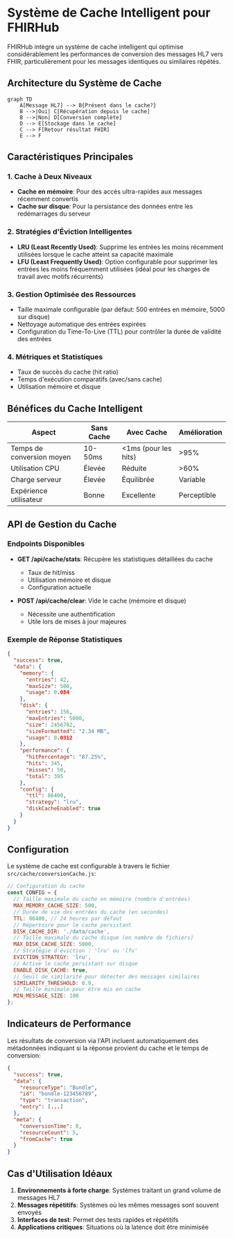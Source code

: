 # Système de Cache Intelligent pour FHIRHub

FHIRHub intègre un système de cache intelligent qui optimise considérablement les performances de conversion des messages HL7 vers FHIR, particulièrement pour les messages identiques ou similaires répétés.

## Architecture du Système de Cache

```mermaid
graph TD
    A[Message HL7] --> B{Présent dans le cache?}
    B -->|Oui| C[Récupération depuis le cache]
    B -->|Non| D[Conversion complète]
    D --> E[Stockage dans le cache]
    C --> F[Retour résultat FHIR]
    E --> F
```

## Caractéristiques Principales

### 1. Cache à Deux Niveaux
- **Cache en mémoire**: Pour des accès ultra-rapides aux messages récemment convertis
- **Cache sur disque**: Pour la persistance des données entre les redémarrages du serveur

### 2. Stratégies d'Éviction Intelligentes
- **LRU (Least Recently Used)**: Supprime les entrées les moins récemment utilisées lorsque le cache atteint sa capacité maximale
- **LFU (Least Frequently Used)**: Option configurable pour supprimer les entrées les moins fréquemment utilisées (idéal pour les charges de travail avec motifs récurrents)

### 3. Gestion Optimisée des Ressources
- Taille maximale configurable (par défaut: 500 entrées en mémoire, 5000 sur disque)
- Nettoyage automatique des entrées expirées
- Configuration du Time-To-Live (TTL) pour contrôler la durée de validité des entrées

### 4. Métriques et Statistiques
- Taux de succès du cache (hit ratio)
- Temps d'exécution comparatifs (avec/sans cache)
- Utilisation mémoire et disque

## Bénéfices du Cache Intelligent

| Aspect | Sans Cache | Avec Cache | Amélioration |
|--------|------------|------------|--------------|
| Temps de conversion moyen | 10-50ms | <1ms (pour les hits) | >95% |
| Utilisation CPU | Élevée | Réduite | >60% |
| Charge serveur | Élevée | Équilibrée | Variable |
| Expérience utilisateur | Bonne | Excellente | Perceptible |

## API de Gestion du Cache

### Endpoints Disponibles

- **GET /api/cache/stats**: Récupère les statistiques détaillées du cache
  - Taux de hit/miss
  - Utilisation mémoire et disque
  - Configuration actuelle

- **POST /api/cache/clear**: Vide le cache (mémoire et disque)
  - Nécessite une authentification
  - Utile lors de mises à jour majeures

### Exemple de Réponse Statistiques

```json
{
  "success": true,
  "data": {
    "memory": {
      "entries": 42,
      "maxSize": 500,
      "usage": 0.084
    },
    "disk": {
      "entries": 156,
      "maxEntries": 5000,
      "size": 2456782,
      "sizeFormatted": "2.34 MB",
      "usage": 0.0312
    },
    "performance": {
      "hitPercentage": "87.25%",
      "hits": 345,
      "misses": 50,
      "total": 395
    },
    "config": {
      "ttl": 86400,
      "strategy": "lru",
      "diskCacheEnabled": true
    }
  }
}
```

## Configuration

Le système de cache est configurable à travers le fichier `src/cache/conversionCache.js`:

```javascript
// Configuration du cache
const CONFIG = {
  // Taille maximale du cache en mémoire (nombre d'entrées)
  MAX_MEMORY_CACHE_SIZE: 500,
  // Durée de vie des entrées du cache (en secondes)
  TTL: 86400, // 24 heures par défaut
  // Répertoire pour le cache persistant
  DISK_CACHE_DIR: './data/cache',
  // Taille maximale du cache disque (en nombre de fichiers)
  MAX_DISK_CACHE_SIZE: 5000,
  // Stratégie d'éviction : 'lru' ou 'lfu'
  EVICTION_STRATEGY: 'lru',
  // Active le cache persistant sur disque
  ENABLE_DISK_CACHE: true,
  // Seuil de similarité pour détecter des messages similaires
  SIMILARITY_THRESHOLD: 0.9,
  // Taille minimale pour être mis en cache
  MIN_MESSAGE_SIZE: 100
};
```

## Indicateurs de Performance

Les résultats de conversion via l'API incluent automatiquement des métadonnées indiquant si la réponse provient du cache et le temps de conversion:

```json
{
  "success": true,
  "data": {
    "resourceType": "Bundle",
    "id": "bundle-123456789",
    "type": "transaction",
    "entry": [...]
  },
  "meta": {
    "conversionTime": 0,
    "resourceCount": 5,
    "fromCache": true
  }
}
```

## Cas d'Utilisation Idéaux

1. **Environnements à forte charge**: Systèmes traitant un grand volume de messages HL7
2. **Messages répétitifs**: Systèmes où les mêmes messages sont souvent envoyés
3. **Interfaces de test**: Permet des tests rapides et répétitifs
4. **Applications critiques**: Situations où la latence doit être minimisée